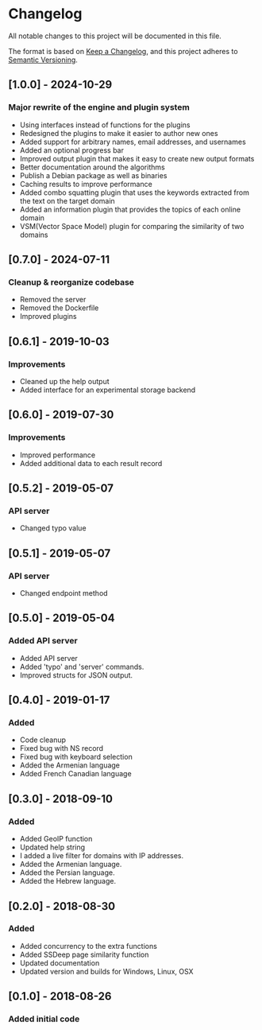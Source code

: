 # Changelog
All notable changes to this project will be documented in this file.

The format is based on [Keep a Changelog](https://keepachangelog.com/en/1.0.0/),
and this project adheres to [Semantic Versioning](https://semver.org/spec/v2.0.0.html).

## [1.0.0] - 2024-10-29
### Major rewrite of the engine and plugin system
- Using interfaces instead of functions for the plugins
- Redesigned the plugins to make it easier to author new ones
- Added support for arbitrary names, email addresses, and usernames
- Added an optional progress bar
- Improved output plugin that makes it easy to create new output formats
- Better documentation around the algorithms
- Publish a Debian package as well as binaries
- Caching results to improve performance
- Added combo squatting plugin that uses the keywords extracted from the text on the target domain
- Added an information plugin that provides the topics of each online domain
- VSM(Vector Space Model) plugin for comparing the similarity of two domains


## [0.7.0] - 2024-07-11
### Cleanup & reorganize codebase
- Removed the server
- Removed the Dockerfile
- Improved plugins

## [0.6.1] - 2019-10-03
### Improvements
- Cleaned up the help output
- Added interface for an experimental storage backend

## [0.6.0] - 2019-07-30
### Improvements
- Improved performance
- Added additional data to each result record

## [0.5.2] - 2019-05-07
### API server
- Changed typo value

## [0.5.1] - 2019-05-07
### API server
- Changed endpoint method

## [0.5.0] - 2019-05-04
### Added API server
- Added API server
- Added 'typo' and 'server' commands.
- Improved structs for JSON output.

## [0.4.0] - 2019-01-17
### Added
- Code cleanup
- Fixed bug with NS record
- Fixed bug with keyboard selection
- Added the Armenian language
- Added French Canadian language

## [0.3.0] - 2018-09-10
### Added
- Added GeoIP function
- Updated help string
- I added a live filter for domains with IP addresses.
- Added the Armenian language.
- Added the Persian language.
- Added the Hebrew language.

## [0.2.0] - 2018-08-30
### Added
- Added concurrency to the extra functions
- Added SSDeep page similarity function
- Updated documentation
- Updated version and builds for Windows, Linux, OSX

## [0.1.0] - 2018-08-26
### Added initial code

